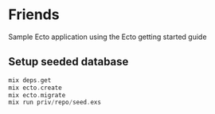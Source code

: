 # Friends

Sample Ecto application using the Ecto getting started guide

## Setup seeded database

```elixir
mix deps.get
mix ecto.create
mix ecto.migrate
mix run priv/repo/seed.exs
```

